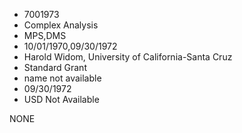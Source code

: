* 7001973
* Complex Analysis
* MPS,DMS
* 10/01/1970,09/30/1972
* Harold Widom, University of California-Santa Cruz
* Standard Grant
*   name not available
* 09/30/1972
* USD Not Available

NONE
